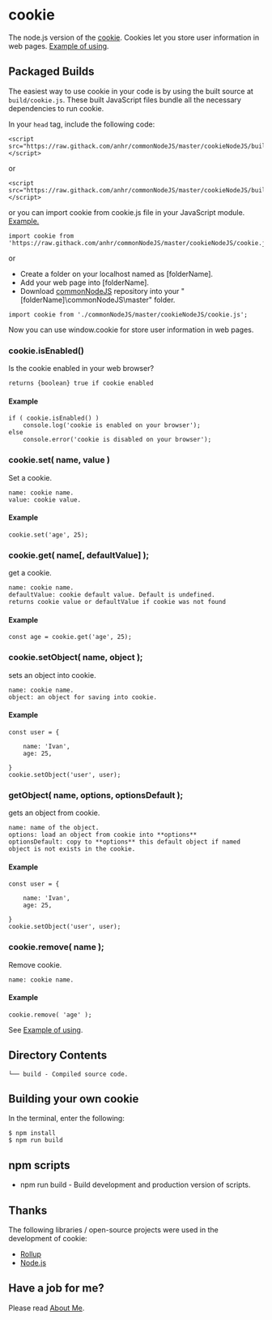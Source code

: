 ﻿# cookie
The node.js version of the [cookie](https://www.w3schools.com/js/js_cookies.asp).
Cookies let you store user information in web pages.
[Example of using](https://raw.githack.com/anhr/commonNodeJS/master/cookieNodeJS/Examples/index.html).

## Packaged Builds
The easiest way to use cookie in your code is by using the built source at `build/cookie.js`.
These built JavaScript files bundle all the necessary dependencies to run cookie.

In your `head` tag, include the following code:
```
<script src="https://raw.githack.com/anhr/commonNodeJS/master/cookieNodeJS/build/cookie.js"></script>
```
or
```
<script src="https://raw.githack.com/anhr/commonNodeJS/master/cookieNodeJS/build/cookie.min.js"></script>
```
or you can import cookie from cookie.js file in your JavaScript module. [Example.](https://raw.githack.com/anhr/myThreejs/master/Examples/html/)
```
import cookie from 'https://raw.githack.com/anhr/commonNodeJS/master/cookieNodeJS/cookie.js';
```
or
* Create a folder on your localhost named as [folderName].
* Add your web page into [folderName].
* Download [commonNodeJS](https://github.com/anhr/commonNodeJS) repository into your "[folderName]\commonNodeJS\master" folder.
```
import cookie from './commonNodeJS/master/cookieNodeJS/cookie.js';
```

Now you can use window.cookie for store user information in web pages.

### cookie.isEnabled()

Is the cookie enabled in your web browser?

	returns {boolean} true if cookie enabled

#### Example
```
if ( cookie.isEnabled() )
	console.log('cookie is enabled on your browser');
else
	console.error('cookie is disabled on your browser');
```

### cookie.set( name, value )

Set a cookie.

	name: cookie name.
	value: cookie value.

#### Example
```
cookie.set('age', 25);
```

### cookie.get( name[, defaultValue] );

get a cookie.

	name: cookie name.
	defaultValue: cookie default value. Default is undefined.
	returns cookie value or defaultValue if cookie was not found

#### Example
```
const age = cookie.get('age', 25);
```

### cookie.setObject( name, object );

sets an object into cookie.

	name: cookie name.
	object: an object for saving into cookie.

#### Example
```
const user = {

	name: 'Ivan',
	age: 25,
				
}
cookie.setObject('user', user);
```

### getObject( name, options, optionsDefault );

gets an object from cookie.

	name: name of the object.
	options: load an object from cookie into **options**
	optionsDefault: copy to **options** this default object if named object is not exists in the cookie.

#### Example
```
const user = {

	name: 'Ivan',
	age: 25,
				
}
cookie.setObject('user', user);
```

### cookie.remove( name );

Remove cookie.

	name: cookie name.

#### Example
```
cookie.remove( 'age' );
```

See [Example of using](https://raw.githack.com/anhr/cookieNodeJS/master/).

## Directory Contents

```
└── build - Compiled source code.
```

## Building your own cookie

In the terminal, enter the following:

```
$ npm install
$ npm run build
```

## npm scripts

- npm run build - Build development and production version of scripts.

## Thanks
The following libraries / open-source projects were used in the development of cookie:
 * [Rollup](https://rollupjs.org)
 * [Node.js](http://nodejs.org/)

 ## Have a job for me?
Please read [About Me](https://anhr.github.io/AboutMe/).
